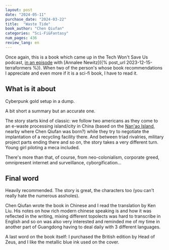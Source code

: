 ```yaml
---
layout: post
date: "2024-05-11"
purchase_date: "2024-03-22"
title:  "Waste Tide"
book_author: "Chen Qiufan"
categories: "Sci-Fi&Fantasy"
num_pages: 436
review_lang: en
---
```


Once again, this is a book which came up in the Tech Won't Save Us podcast, [in an episode](https://techwontsave.us/episode/95_silicon_valley_doesnt_get_science_fiction_w_annalee_newitz) with [Annalee Newitz]({% post_url 2023-12-15-terraformers %}). When two of the person's whose book recommendations I appreciate and even more if it is a sci-fi book, I have to read it.

## What is it about

Cyberpunk gold setup in a dump.

A bit short a summary but an accurate one.

The story starts kind of classic: we follow two americans as they come to an e-waste processing island/city in China (based on the [Nan'ao Island](https://en.wikipedia.org/wiki/Nan%27ao_County), nearby where Chen Qiufan was born?) while they try to negotiate the implantation of a recycling facility there. And between triad rivalries, military project parts ending there and so on, the story takes a very different turn. Young girl piloting a meca included.

There's more than that, of course, from neo-colonialism, corporate greed, omnipresent internet and surveillance, cyborgification...

## Final word

Heavily recommended. The story is great, the characters too (you can't really hate the numerous assholes).

Chen Qiufan wrote the book in Chinese and I read the translation by Ken Liu. His notes on how rich modern chinese speaking is and how it was reflected in the writing, mixing different topolects was hard to transcribe in English and so on was also very interested and reminded me of my time in another part of Guangdong having to deal daily with 3 different languages.

A last word on the book itself: I purchased the British edition by Head of Zeus, and I like the metallic blue ink used on the cover.